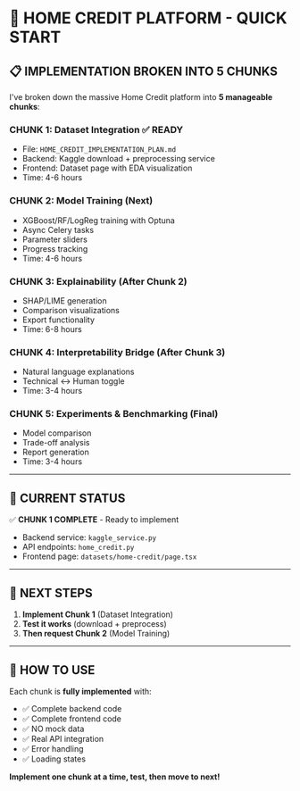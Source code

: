 # 🚀 HOME CREDIT PLATFORM - QUICK START

## 📋 IMPLEMENTATION BROKEN INTO 5 CHUNKS

I've broken down the massive Home Credit platform into **5 manageable chunks**:

### **CHUNK 1: Dataset Integration** ✅ READY
- File: `HOME_CREDIT_IMPLEMENTATION_PLAN.md`
- Backend: Kaggle download + preprocessing service
- Frontend: Dataset page with EDA visualization
- Time: 4-6 hours

### **CHUNK 2: Model Training** (Next)
- XGBoost/RF/LogReg training with Optuna
- Async Celery tasks
- Parameter sliders
- Progress tracking
- Time: 4-6 hours

### **CHUNK 3: Explainability** (After Chunk 2)
- SHAP/LIME generation
- Comparison visualizations
- Export functionality
- Time: 6-8 hours

### **CHUNK 4: Interpretability Bridge** (After Chunk 3)
- Natural language explanations
- Technical ↔ Human toggle
- Time: 3-4 hours

### **CHUNK 5: Experiments & Benchmarking** (Final)
- Model comparison
- Trade-off analysis
- Report generation
- Time: 3-4 hours

---

## 🎯 CURRENT STATUS

✅ **CHUNK 1 COMPLETE** - Ready to implement
- Backend service: `kaggle_service.py`
- API endpoints: `home_credit.py`
- Frontend page: `datasets/home-credit/page.tsx`

---

## 🚀 NEXT STEPS

1. **Implement Chunk 1** (Dataset Integration)
2. **Test it works** (download + preprocess)
3. **Then request Chunk 2** (Model Training)

---

## 📝 HOW TO USE

Each chunk is **fully implemented** with:
- ✅ Complete backend code
- ✅ Complete frontend code
- ✅ NO mock data
- ✅ Real API integration
- ✅ Error handling
- ✅ Loading states

**Implement one chunk at a time, test, then move to next!**

